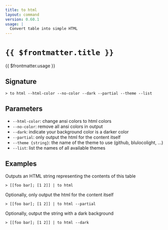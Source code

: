 ```yaml
---
title: to html
layout: command
version: 0.60.1
usage: |
  Convert table into simple HTML
---
```


# `{{ $frontmatter.title }}`

<div style='white-space: pre-wrap;'>{{ $frontmatter.usage }}</div>

## Signature

`> to html --html-color --no-color --dark --partial --theme --list`

## Parameters

- `--html-color`: change ansi colors to html colors
- `--no-color`: remove all ansi colors in output
- `--dark`: indicate your background color is a darker color
- `--partial`: only output the html for the content itself
- `--theme {string}`: the name of the theme to use (github, blulocolight, ...)
- `--list`: list the names of all available themes

## Examples

Outputs an HTML string representing the contents of this table

```shell
> [[foo bar]; [1 2]] | to html
```

Optionally, only output the html for the content itself

```shell
> [[foo bar]; [1 2]] | to html --partial
```

Optionally, output the string with a dark background

```shell
> [[foo bar]; [1 2]] | to html --dark
```
